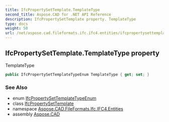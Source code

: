 ```yaml
---
title: IfcPropertySetTemplate.TemplateType
second_title: Aspose.CAD for .NET API Reference
description: IfcPropertySetTemplate property. TemplateType
type: docs
weight: 50
url: /net/aspose.cad.fileformats.ifc.ifc4.entities/ifcpropertysettemplate/templatetype/
---
```

## IfcPropertySetTemplate.TemplateType property

TemplateType

```csharp
public IfcPropertySetTemplateTypeEnum TemplateType { get; set; }
```

### See Also

* enum [IfcPropertySetTemplateTypeEnum](../../../aspose.cad.fileformats.ifc.ifc4.types/ifcpropertysettemplatetypeenum/)
* class [IfcPropertySetTemplate](../)
* namespace [Aspose.CAD.FileFormats.Ifc.IFC4.Entities](../../ifcpropertysettemplate/)
* assembly [Aspose.CAD](../../../)


